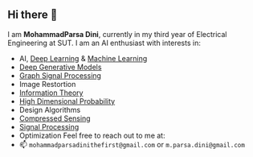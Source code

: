 ## Hi there 👋

I am **MohammadParsa Dini**, currently in my third year of Electrical Engineering at SUT. I am an AI enthusiast with interests in:
- AI, [Deep Learning](https://github.com/MohammadParsaTheFirst/Deep-learning-course) & [Machine Learning](https://github.com/MohammadParsaTheFirst/Intro_to_Machine_Learning) 
- [Deep Generative Models](https://github.com/MohammadParsaTheFirst/Deep-generative-models-course)
- [Graph Signal Processing](https://github.com/MohammadParsaTheFirst/Graph-Signal-Processing)
- Image Restortion
- [Information Theory](https://github.com/MohammadParsaTheFirst/Information-theory-statistics-learning-course)
- [High Dimensional Probability](https://github.com/MohammadParsaTheFirst/High-dimensional-probability-analysis-course)
- Design Algorithms
- [Compressed Sensing](https://github.com/MohammadParsaTheFirst/Compressed-sensing-course)
- [Signal Processing](https://github.com/MohammadParsaTheFirst/Digital-Signal-Processing-Lab)
- Optimization 
Feel free to reach out to me at:
- 📫 `mohammadparsadinithefirst@gmail.com` or `m.parsa.dini@gmail.com`

<!--
**MohammadParsaTheFirst/MohammadParsaTheFirst** is a ✨ _special_ ✨ repository because its `README.md` (this file) appears on your GitHub profile.



Here are some ideas to get you started:

- 🔭 I’m currently working on ...
- 🌱 I’m currently learning ...
- 👯 I’m looking to collaborate on ...
- 🤔 I’m looking for help with ...
- 💬 Ask me about ...

- 😄 Pronouns: ...
- ⚡ Fun fact: ...
-->
